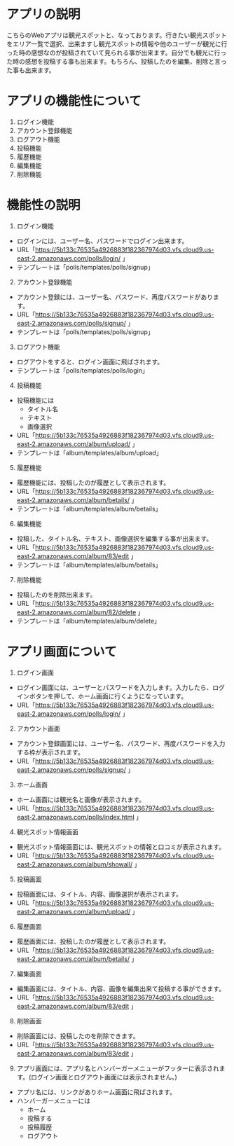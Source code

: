 # アプリの説明
こちらのWebアプリは観光スポットと、なっております。行きたい観光スポットをエリア一覧で選択、出来ますし観光スポットの情報や他のユーザーが観光に行った時の感想なのが投稿されていて見られる事が出来ます。自分でも観光に行った時の感想を投稿する事も出来ます。もちろん、投稿したのを編集、削除と言った事も出来ます。

# アプリの機能性について
1. ログイン機能
2. アカウント登録機能
3. ログアウト機能
4. 投稿機能
5. 履歴機能
6. 編集機能
7. 削除機能
# 機能性の説明
1. ログイン機能
* ログインには、ユーザー名、パスワードでログイン出来ます。
* URL「https://5b133c76535a4926883f182367974d03.vfs.cloud9.us-east-2.amazonaws.com/polls/login/ 」
* テンプレートは「polls/templates/polls/signup」

2. アカウント登録機能
* アカウント登録には、ユーザー名、パスワード、再度パスワードがあります。
* URL「https://5b133c76535a4926883f182367974d03.vfs.cloud9.us-east-2.amazonaws.com/polls/signup/ 」
* テンプレートは「polls/templates/polls/signup」

3. ログアウト機能
* ログアウトをすると、ログイン画面に飛ばされます。
* テンプレートは「polls/templates/polls/login」

4. 投稿機能
* 投稿機能には
  * タイトル名
  * テキスト
  * 画像選択
* URL「https://5b133c76535a4926883f182367974d03.vfs.cloud9.us-east-2.amazonaws.com/album/upload/ 」
* テンプレートは「album/templates/album/upload」

5. 履歴機能
* 履歴機能には、投稿したのが履歴として表示されます。
* URL「https://5b133c76535a4926883f182367974d03.vfs.cloud9.us-east-2.amazonaws.com/album/betails/ 」
* テンプレートは「album/templates/album/betails」

6. 編集機能
* 投稿した、タイトル名、テキスト、画像選択を編集する事が出来ます。
* URL「https://5b133c76535a4926883f182367974d03.vfs.cloud9.us-east-2.amazonaws.com/album/83/edit 」
* テンプレートは「album/templates/album/betails」

7. 削除機能
* 投稿したのを削除出来ます。
* URL「https://5b133c76535a4926883f182367974d03.vfs.cloud9.us-east-2.amazonaws.com/album/82/delete 」
* テンプレートは「album/templates/album/delete」

# アプリ画面について
1. ログイン画面
* ログイン画面には、ユーザーとパスワードを入力します。入力したら、ログインボタンを押して、ホーム画面に行くようになっています。
* URL「https://5b133c76535a4926883f182367974d03.vfs.cloud9.us-east-2.amazonaws.com/polls/login/ 」

2. アカウント画面
* アカウント登録画面には、ユーザー名、パスワード、再度パスワードを入力する枠が表示されます。
* URL「https://5b133c76535a4926883f182367974d03.vfs.cloud9.us-east-2.amazonaws.com/polls/signup/ 」
 
3. ホーム画面
* ホーム画面には観光名と画像が表示されます。
* URL「https://5b133c76535a4926883f182367974d03.vfs.cloud9.us-east-2.amazonaws.com/polls/index.html 」

4. 観光スポット情報画面
* 観光スポット情報画面には、観光スポットの情報と口コミが表示されます。
* URL「https://5b133c76535a4926883f182367974d03.vfs.cloud9.us-east-2.amazonaws.com/album/showall/ 」

5. 投稿画面
* 投稿画面には、タイトル、内容、画像選択が表示されます。
* URL「https://5b133c76535a4926883f182367974d03.vfs.cloud9.us-east-2.amazonaws.com/album/upload/ 」

6. 履歴画面
* 履歴画面には、投稿したのが履歴として表示されます。
* URL「https://5b133c76535a4926883f182367974d03.vfs.cloud9.us-east-2.amazonaws.com/album/betails/ 」

7. 編集画面
* 編集画面には、タイトル、内容、画像を編集出来て投稿する事ができます。
* URL「https://5b133c76535a4926883f182367974d03.vfs.cloud9.us-east-2.amazonaws.com/album/83/edit 」

8. 削除画面
* 削除画面には、投稿したのを削除できます。
* URL「https://5b133c76535a4926883f182367974d03.vfs.cloud9.us-east-2.amazonaws.com/album/83/edit 」

9. アプリ画面には、アプリ名とハンバーガーメニューがフッターに表示されます。(ログイン画面とログアウト画面には表示されません。)
* アプリ名には、リンクがありホーム画面に飛ばされます。
* ハンバーガーメニューには
  * ホーム
  * 投稿する
  * 投稿履歴
  * ログアウト
